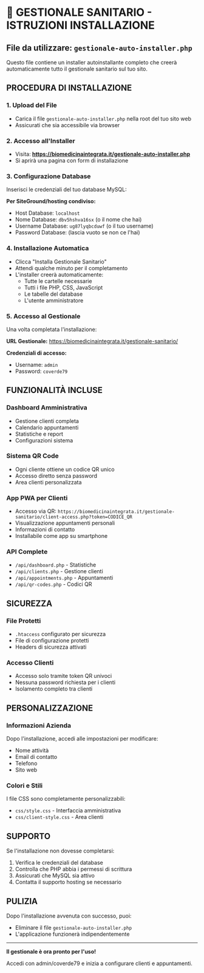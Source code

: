 # 🏥 GESTIONALE SANITARIO - ISTRUZIONI INSTALLAZIONE

## File da utilizzare: `gestionale-auto-installer.php`

Questo file contiene un installer autoinstallante completo che creerà automaticamente tutto il gestionale sanitario sul tuo sito.

## PROCEDURA DI INSTALLAZIONE

### 1. Upload del File
- Carica il file `gestionale-auto-installer.php` nella root del tuo sito web
- Assicurati che sia accessibile via browser

### 2. Accesso all'Installer
- Visita: **https://biomedicinaintegrata.it/gestionale-auto-installer.php**
- Si aprirà una pagina con form di installazione

### 3. Configurazione Database
Inserisci le credenziali del tuo database MySQL:

**Per SiteGround/hosting condiviso:**
- Host Database: `localhost`
- Nome Database: `dbv5hshva16sx` (o il nome che hai)
- Username Database: `ug87lyqbcduwf` (o il tuo username)
- Password Database: (lascia vuoto se non ce l'hai)

### 4. Installazione Automatica
- Clicca "Installa Gestionale Sanitario"
- Attendi qualche minuto per il completamento
- L'installer creerà automaticamente:
  - Tutte le cartelle necessarie
  - Tutti i file PHP, CSS, JavaScript
  - Le tabelle del database
  - L'utente amministratore

### 5. Accesso al Gestionale
Una volta completata l'installazione:

**URL Gestionale:** https://biomedicinaintegrata.it/gestionale-sanitario/

**Credenziali di accesso:**
- Username: `admin`
- Password: `coverde79`

## FUNZIONALITÀ INCLUSE

### Dashboard Amministrativa
- Gestione clienti completa
- Calendario appuntamenti
- Statistiche e report
- Configurazioni sistema

### Sistema QR Code
- Ogni cliente ottiene un codice QR unico
- Accesso diretto senza password
- Area clienti personalizzata

### App PWA per Clienti
- Accesso via QR: `https://biomedicinaintegrata.it/gestionale-sanitario/client-access.php?token=CODICE_QR`
- Visualizzazione appuntamenti personali
- Informazioni di contatto
- Installabile come app su smartphone

### API Complete
- `/api/dashboard.php` - Statistiche
- `/api/clients.php` - Gestione clienti
- `/api/appointments.php` - Appuntamenti
- `/api/qr-codes.php` - Codici QR

## SICUREZZA

### File Protetti
- `.htaccess` configurato per sicurezza
- File di configurazione protetti
- Headers di sicurezza attivati

### Accesso Clienti
- Accesso solo tramite token QR univoci
- Nessuna password richiesta per i clienti
- Isolamento completo tra clienti

## PERSONALIZZAZIONE

### Informazioni Azienda
Dopo l'installazione, accedi alle impostazioni per modificare:
- Nome attività
- Email di contatto
- Telefono
- Sito web

### Colori e Stili
I file CSS sono completamente personalizzabili:
- `css/style.css` - Interfaccia amministrativa
- `css/client-style.css` - Area clienti

## SUPPORTO

Se l'installazione non dovesse completarsi:

1. Verifica le credenziali del database
2. Controlla che PHP abbia i permessi di scrittura
3. Assicurati che MySQL sia attivo
4. Contatta il supporto hosting se necessario

## PULIZIA

Dopo l'installazione avvenuta con successo, puoi:
- Eliminare il file `gestionale-auto-installer.php`
- L'applicazione funzionerà indipendentemente

---

**Il gestionale è ora pronto per l'uso!**

Accedi con admin/coverde79 e inizia a configurare clienti e appuntamenti.